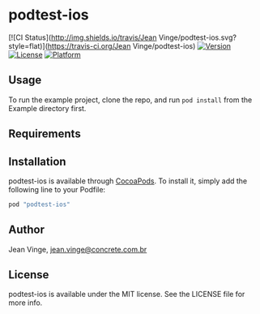 # podtest-ios

[![CI Status](http://img.shields.io/travis/Jean Vinge/podtest-ios.svg?style=flat)](https://travis-ci.org/Jean Vinge/podtest-ios)
[![Version](https://img.shields.io/cocoapods/v/podtest-ios.svg?style=flat)](http://cocoapods.org/pods/podtest-ios)
[![License](https://img.shields.io/cocoapods/l/podtest-ios.svg?style=flat)](http://cocoapods.org/pods/podtest-ios)
[![Platform](https://img.shields.io/cocoapods/p/podtest-ios.svg?style=flat)](http://cocoapods.org/pods/podtest-ios)

## Usage

To run the example project, clone the repo, and run `pod install` from the Example directory first.

## Requirements

## Installation

podtest-ios is available through [CocoaPods](http://cocoapods.org). To install
it, simply add the following line to your Podfile:

```ruby
pod "podtest-ios"
```

## Author

Jean Vinge, jean.vinge@concrete.com.br

## License

podtest-ios is available under the MIT license. See the LICENSE file for more info.
